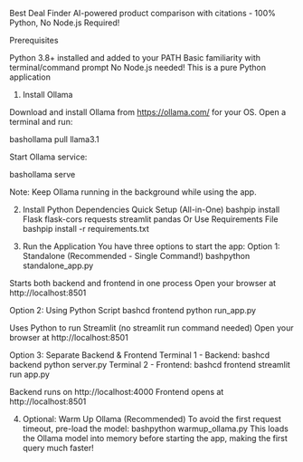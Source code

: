 Best Deal Finder
AI-powered product comparison with citations - 100% Python, No Node.js Required!

Prerequisites

Python 3.8+ installed and added to your PATH
Basic familiarity with terminal/command prompt
No Node.js needed! This is a pure Python application


1. Install Ollama

Download and install Ollama from https://ollama.com/ for your OS.
Open a terminal and run:

bashollama pull llama3.1

Start Ollama service:

bashollama serve

Note: Keep Ollama running in the background while using the app.


2. Install Python Dependencies
Quick Setup (All-in-One)
bashpip install Flask flask-cors requests streamlit pandas
Or Use Requirements File
bashpip install -r requirements.txt

3. Run the Application
You have three options to start the app:
Option 1: Standalone (Recommended - Single Command!)
bashpython standalone_app.py

Starts both backend and frontend in one process
Open your browser at http://localhost:8501

Option 2: Using Python Script
bashcd frontend
python run_app.py

Uses Python to run Streamlit (no streamlit run command needed)
Open your browser at http://localhost:8501

Option 3: Separate Backend & Frontend
Terminal 1 - Backend:
bashcd backend
python server.py
Terminal 2 - Frontend:
bashcd frontend
streamlit run app.py

Backend runs on http://localhost:4000
Frontend opens at http://localhost:8501


4. Optional: Warm Up Ollama (Recommended)
To avoid the first request timeout, pre-load the model:
bashpython warmup_ollama.py
This loads the Ollama model into memory before starting the app, making the first query much faster!
